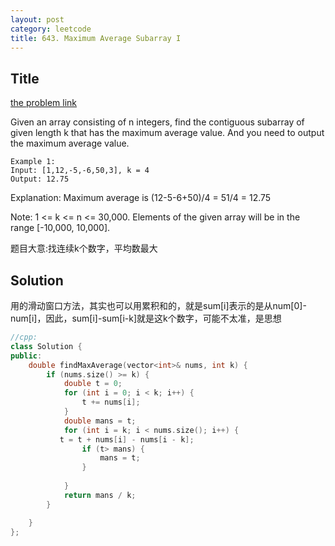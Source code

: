 ```yaml
---
layout: post
category: leetcode
title: 643. Maximum Average Subarray I
---
```

## Title
[the problem link](https://leetcode.com/problems/maximum-average-subarray-i/description/)

Given an array consisting of n integers, find the contiguous subarray of given length k that has the maximum average value. And you need to output the maximum average value.
	
	Example 1:
	Input: [1,12,-5,-6,50,3], k = 4
	Output: 12.75

Explanation: Maximum average is (12-5-6+50)/4 = 51/4 = 12.75

Note:
1 <= k <= n <= 30,000.
Elements of the given array will be in the range [-10,000, 10,000].

题目大意:找连续k个数字，平均数最大

## Solution

用的滑动窗口方法，其实也可以用累积和的，就是sum[i]表示的是从num[0]-num[i]，因此，sum[i]-sum[i-k]就是这k个数字，可能不太准，是思想

```c++
//cpp:
class Solution {
public:
	double findMaxAverage(vector<int>& nums, int k) {
		if (nums.size() >= k) {
			double t = 0;
			for (int i = 0; i < k; i++) {
				t += nums[i];
			}
			double mans = t;
			for (int i = k; i < nums.size(); i++) {
           t = t + nums[i] - nums[i - k];
				if (t> mans) {
					mans = t;
				}
				
			}
			return mans / k;
		}

	}
};
```
